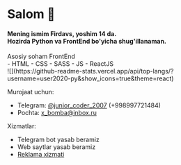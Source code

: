 <h1>Salom 👋</h1>
<h4>Mening ismim Firdavs, yoshim 14 da.<br>
Hozirda Python va FrontEnd bo'yicha shug'illanaman.<br>
</h4>
Asosiy soham FrontEnd<br>
- HTML
- CSS
- SASS
- JS
- ReactJS
<br>
![](https://github-readme-stats.vercel.app/api/top-langs/?username=user2020-py&show_icons=true&theme=react)

Murojaat uchun:
- Telegram: <a href="https://t.me/junior_coder_2007">@junior_coder_2007</a> (+998997721484)
- Pochta: x_bomba@inbox.ru

Xizmatlar:
- Telegram bot yasab beramiz
- Web saytlar yasab beramiz
- <a href="https://t.me/pyreklama/5">Reklama xizmati</a>
 
